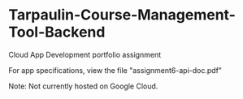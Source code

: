 # Tarpaulin-Course-Management-Tool-Backend
Cloud App Development portfolio assignment

For app specifications, view the file "assignment6-api-doc.pdf"

Note: Not currently hosted on Google Cloud. 